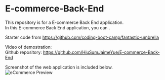 # E-commerce-Back-End

This repository is for a E-commerce Back End application.     
In this E-commerce Back End application, you can .
          

Starter code from https://github.com/coding-boot-camp/fantastic-umbrella          

Video of demostration:        
Github repository: https://github.com/HiuSumJaimeYue/E-commerce-Back-End        

Screenshot of the web application is included below.        
![eCommerce Preview](web "eCommerce Preview")  